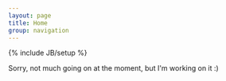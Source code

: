 ```yaml
---
layout: page
title: Home
group: navigation
---
```

{% include JB/setup %}

Sorry, not much going on at the moment, but I'm working on it :)
